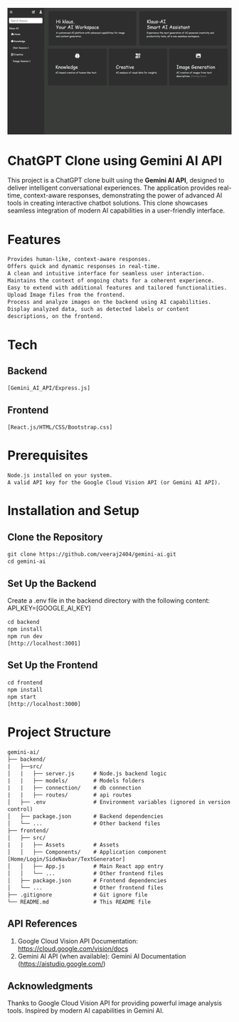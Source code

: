 ![alt text](frontend/public/image.png)

# ChatGPT Clone using Gemini AI API

This project is a ChatGPT clone built using the **Gemini AI API**, designed to deliver intelligent conversational experiences. The application provides real-time, context-aware responses, demonstrating the power of advanced AI tools in creating interactive chatbot solutions. This clone showcases seamless integration of modern AI capabilities in a user-friendly interface.

# Features
    Provides human-like, context-aware responses.
    Offers quick and dynamic responses in real-time.
    A clean and intuitive interface for seamless user interaction.
    Maintains the context of ongoing chats for a coherent experience.
    Easy to extend with additional features and tailored functionalities.
    Upload Image files from the frontend.
    Process and analyze images on the backend using AI capabilities.
    Display analyzed data, such as detected labels or content descriptions, on the frontend.

# Tech

## Backend  
    [Gemini_AI_API/Express.js]

## Frontend
    [React.js/HTML/CSS/Bootstrap.css]


# Prerequisites
    Node.js installed on your system.
    A valid API key for the Google Cloud Vision API (or Gemini AI API).

# Installation and Setup

## Clone the Repository
    
    git clone https://github.com/veeraj2404/gemini-ai.git
    cd gemini-ai
    
## Set Up the Backend
Create a .env file in the backend directory with the following content:
    API_KEY=[GOOGLE_AI_KEY]

    cd backend
    npm install
    npm run dev
    [http://localhost:3001]

## Set Up the Frontend

    cd frontend
    npm install
    npm start
    [http://localhost:3000]

# Project Structure

    gemini-ai/
    ├── backend/
    |   ├──src/
    │   |   ├── server.js      # Node.js backend logic
    |   |   ├── models/        # Models folders
    |   |   ├── connection/    # db connection
    |   |   ├── routes/        # api routes
    │   ├── .env               # Environment variables (ignored in version control)
    │   ├── package.json       # Backend dependencies
    │   └── ...                # Other backend files
    ├── frontend/
    │   ├── src/
    |   |   ├── Assets         # Assets
    │   │   ├── Components/    # Application component [Home/Login/SideNavbar/TextGenerator]
    │   │   ├── App.js         # Main React app entry
    │   │   └── ...            # Other frontend files
    │   ├── package.json       # Frontend dependencies
    │   └── ...                # Other frontend files
    ├── .gitignore             # Git ignore file
    └── README.md              # This README file

## API References
1. Google Cloud Vision API Documentation:
   https://cloud.google.com/vision/docs
2. Gemini AI API (when available):
   Gemini AI Documentation (https://aistudio.google.com/)

## Acknowledgments
Thanks to Google Cloud Vision API for providing powerful image analysis tools.
Inspired by modern AI capabilities in Gemini AI.